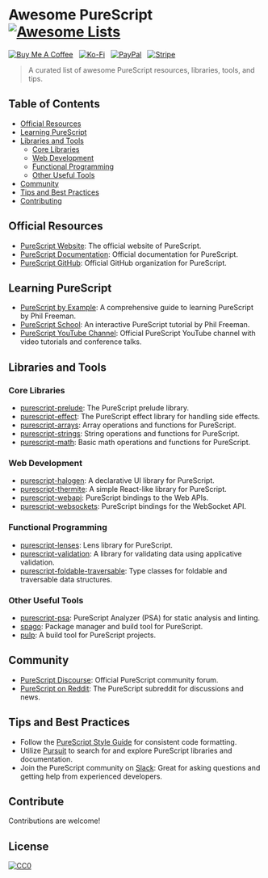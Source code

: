 # Awesome PureScript [![Awesome Lists](https://srv-cdn.himpfen.io/badges/awesome-lists/awesomelists-flat.svg)](https://github.com/brandonhimpfen/awesome)

[![Buy Me A Coffee](https://srv-cdn.himpfen.io/badges/buymeacoffee/buymeacoffee-flat.svg)](https://tinyurl.com/2h9aktmd) &nbsp; [![Ko-Fi](https://srv-cdn.himpfen.io/badges/kofi/kofi-flat.svg)](https://tinyurl.com/d4xnrptz) &nbsp; [![PayPal](https://srv-cdn.himpfen.io/badges/paypal/paypal-flat.svg)](https://tinyurl.com/mr22naua) &nbsp; [![Stripe](https://srv-cdn.himpfen.io/badges/stripe/stripe-flat.svg)](https://tinyurl.com/e8ymxdw3)

> A curated list of awesome PureScript resources, libraries, tools, and tips.


## Table of Contents
- [Official Resources](#official-resources)
- [Learning PureScript](#learning-purescript)
- [Libraries and Tools](#libraries-and-tools)
  - [Core Libraries](#core-libraries)
  - [Web Development](#web-development)
  - [Functional Programming](#functional-programming)
  - [Other Useful Tools](#other-useful-tools)
- [Community](#community)
- [Tips and Best Practices](#tips-and-best-practices)
- [Contributing](#contributing)

## Official Resources

- [PureScript Website](https://www.purescript.org/): The official website of PureScript.
- [PureScript Documentation](https://github.com/purescript/documentation): Official documentation for PureScript.
- [PureScript GitHub](https://github.com/purescript): Official GitHub organization for PureScript.

## Learning PureScript

- [PureScript by Example](https://leanpub.com/purescript/read): A comprehensive guide to learning PureScript by Phil Freeman.
- [PureScript School](https://github.com/paf31/purescript-school): An interactive PureScript tutorial by Phil Freeman.
- [PureScript YouTube Channel](https://www.youtube.com/channel/UCSD2aUdXztEML4aNRG_VxOA): Official PureScript YouTube channel with video tutorials and conference talks.

## Libraries and Tools

### Core Libraries

- [purescript-prelude](https://github.com/purescript/purescript-prelude): The PureScript prelude library.
- [purescript-effect](https://github.com/purescript/purescript-effect): The PureScript effect library for handling side effects.
- [purescript-arrays](https://github.com/purescript/purescript-arrays): Array operations and functions for PureScript.
- [purescript-strings](https://github.com/purescript/purescript-strings): String operations and functions for PureScript.
- [purescript-math](https://github.com/purescript/purescript-math): Basic math operations and functions for PureScript.

### Web Development

- [purescript-halogen](https://github.com/purescript-halogen/purescript-halogen): A declarative UI library for PureScript.
- [purescript-thermite](https://github.com/paf31/purescript-thermite): A simple React-like library for PureScript.
- [purescript-webapi](https://github.com/purescript-web/purescript-webapi): PureScript bindings to the Web APIs.
- [purescript-websockets](https://github.com/purescript-web/purescript-websockets): PureScript bindings for the WebSocket API.

### Functional Programming

- [purescript-lenses](https://github.com/purescript-contrib/purescript-lenses): Lens library for PureScript.
- [purescript-validation](https://github.com/purescript-contrib/purescript-validation): A library for validating data using applicative validation.
- [purescript-foldable-traversable](https://github.com/purescript/purescript-foldable-traversable): Type classes for foldable and traversable data structures.

### Other Useful Tools

- [purescript-psa](https://github.com/natefaubion/purescript-psa): PureScript Analyzer (PSA) for static analysis and linting.
- [spago](https://github.com/purescript/spago): Package manager and build tool for PureScript.
- [pulp](https://github.com/purescript-contrib/pulp): A build tool for PureScript projects.

## Community

- [PureScript Discourse](https://discourse.purescript.org/): Official PureScript community forum.
- [PureScript on Reddit](https://www.reddit.com/r/purescript/): The PureScript subreddit for discussions and news.

## Tips and Best Practices

- Follow the [PureScript Style Guide](https://github.com/purescript/documentation/blob/master/guides/Style-Guide.md) for consistent code formatting.
- Utilize [Pursuit](https://pursuit.purescript.org/) to search for and explore PureScript libraries and documentation.
- Join the PureScript community on [Slack](https://purescript.org/community/): Great for asking questions and getting help from experienced developers.

## Contribute

Contributions are welcome!

## License

[![CC0](https://mirrors.creativecommons.org/presskit/buttons/88x31/svg/by-sa.svg)](http://creativecommons.org/licenses/by-sa/4.0/)
